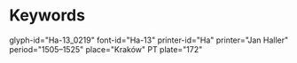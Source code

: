 # Keywords
glyph-id="Ha-13_0219"
font-id="Ha-13"
printer-id="Ha"
printer="Jan Haller"
period="1505–1525"
place="Kraków"
PT plate="172"
